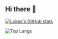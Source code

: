 ## Hi there 👋

[![Lukas's GitHub stats](https://github-readme-stats.vercel.app/api?username=Knodeln&theme=dark)](https://github.com/anuraghazra/github-readme-stats)


![Top Langs](https://github-readme-stats.vercel.app/api/top-langs/?username=Knodeln&layout=compact&theme=dark)
